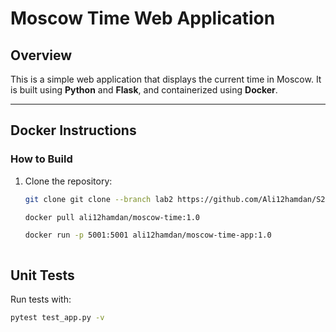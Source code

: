 # Moscow Time Web Application

## Overview
This is a simple web application that displays the current time in Moscow. It is built using **Python** and **Flask**, and containerized using **Docker**.

---

## Docker Instructions

### **How to Build**
1. Clone the repository:
   ```bash
   git clone git clone --branch lab2 https://github.com/Ali12hamdan/S25-core-course-labs.git

   docker pull ali12hamdan/moscow-time:1.0

   docker run -p 5001:5001 ali12hamdan/moscow-time-app:1.0



## Unit Tests
Run tests with:
```bash
pytest test_app.py -v